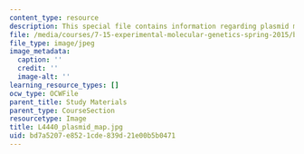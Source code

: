 ```yaml
---
content_type: resource
description: This special file contains information regarding plasmid map.
file: /media/courses/7-15-experimental-molecular-genetics-spring-2015/bd7a5207e8521cde839d21e00b5b0471_L4440_plasmid_map.jpg
file_type: image/jpeg
image_metadata:
  caption: ''
  credit: ''
  image-alt: ''
learning_resource_types: []
ocw_type: OCWFile
parent_title: Study Materials
parent_type: CourseSection
resourcetype: Image
title: L4440_plasmid_map.jpg
uid: bd7a5207-e852-1cde-839d-21e00b5b0471
---
```

